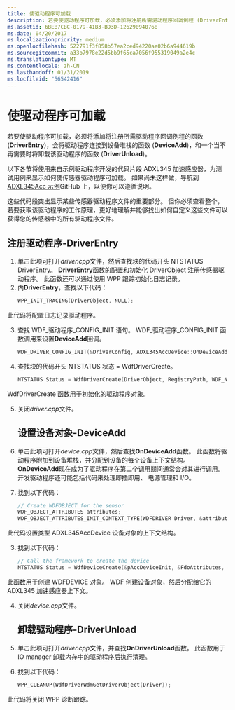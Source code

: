 ```yaml
---
title: 使驱动程序可加载
description: 若要使驱动程序可加载，必须添加将注册所需驱动程序回调例程 (DriverEntry) 的函数、 函数会将驱动程序连接到设备堆栈 (DeviceAdd) 和 （已不再需要时将卸载该驱动程序的函数DriverUnload)。
ms.assetid: 6BEB7CBC-0179-41B3-BD3D-126290940768
ms.date: 04/20/2017
ms.localizationpriority: medium
ms.openlocfilehash: 522791f3f858b57ea2ced94220ae02b6a944619b
ms.sourcegitcommit: a33b7978e22d5bb9f65ca7056f955319049a2e4c
ms.translationtype: MT
ms.contentlocale: zh-CN
ms.lasthandoff: 01/31/2019
ms.locfileid: "56542416"
---
```

# <a name="make-the-driver-loadable"></a>使驱动程序可加载


若要使驱动程序可加载，必须将添加将注册所需驱动程序回调例程的函数 (**DriverEntry**)，会将驱动程序连接到设备堆栈的函数 (**DeviceAdd**)，和一个当不再需要时将卸载该驱动程序的函数 (**DriverUnload**)。

以下各节将使用来自示例驱动程序开发的代码片段 ADXL345 加速感应器，为测试用例来显示如何使传感器驱动程序可加载。 如果尚未这样做，导航到[ADXL345Acc 示例](https://github.com/Microsoft/Windows-driver-samples/tree/1fbea08887e10e087c3f6bb0be8968e29e20cc84/sensors/ADXL345Acc)GitHub 上，以便你可以遵循说明。

这些代码段突出显示某些传感器驱动程序文件的重要部分。 但你必须查看整个，若要获取该驱动程序的工作原理，更好地理解并能够找出如何自定义这些文件可以获得您的传感器中的所有驱动程序文件。

## <a name="register-the-driver---driverentry"></a>注册驱动程序-DriverEntry


1. 单击此项可打开*driver.cpp*文件，然后查找块的代码开头 NTSTATUS DriverEntry。 **DriverEntry**函数的配置和初始化 DriverObject 注册传感器驱动程序。 此函数还可以通过使用 WPP 跟踪初始化日志记录。
2. 内**DriverEntry**，查找以下代码：
   ```cpp
   WPP_INIT_TRACING(DriverObject, NULL);
   ```

此代码将配置日志记录驱动程序。

3. 查找 WDF\_驱动程序\_CONFIG\_INIT 语句。 WDF\_驱动程序\_CONFIG\_INIT 函数调用来设置**DeviceAdd**回调。
   ```cpp
   WDF_DRIVER_CONFIG_INIT(&DriverConfig, ADXL345AccDevice::OnDeviceAdd);
   ```

4. 查找块的代码开头 NTSTATUS 状态 = WdfDriverCreate。
   ```cpp
   NTSTATUS Status = WdfDriverCreate(DriverObject, RegistryPath, WDF_NO_OBJECT_ATTRIBUTES, &DriverConfig, WDF_NO_HANDLE);
   ```

WdfDriverCreate 函数用于初始化的驱动程序对象。

5. 关闭*driver.cpp*文件。
   ## <a name="set-up-the-device-object---deviceadd"></a>设置设备对象-DeviceAdd


6. 单击此项可打开*device.cpp*文件，然后查找**OnDeviceAdd**函数。 此函数将驱动程序附加到设备堆栈，并分配到设备的每个设备上下文结构。 **OnDeviceAdd**现在成为了驱动程序在第二个调用期间通常会对其进行调用。 开发驱动程序还可能包括代码来处理即插即用、 电源管理和 I/O。
7. 找到以下代码：
   ```cpp
   // Create WDFOBJECT for the sensor
   WDF_OBJECT_ATTRIBUTES attributes;
   WDF_OBJECT_ATTRIBUTES_INIT_CONTEXT_TYPE(WDFDRIVER Driver, &attributes, ADXL345AccDevice);
   ```

此代码设置类型 ADXL345AccDevice 设备对象的上下文结构。

3. 找到以下代码：
   ```cpp
   // Call the framework to create the device
   NTSTATUS Status = WdfDeviceCreate(&pAccDeviceInit, &FdoAttributes, &Device);
   ```

此函数用于创建 WDFDEVICE 对象。 WDF 创建设备对象，然后分配给它的 ADXL345 加速感应器上下文。

4. 关闭*device.cpp*文件。
   ## <a name="unload-the-driver---driverunload"></a>卸载驱动程序-DriverUnload


5. 单击此项可打开*driver.cpp*文件，并查找**OnDriverUnload**函数。 此函数用于 IO manager 卸载内存中的驱动程序后执行清理。
6. 找到以下代码：
   ```cpp
   WPP_CLEANUP(WdfDriverWdmGetDriverObject(Driver));
   ```

此代码将关闭 WPP 诊断跟踪。

 

 





